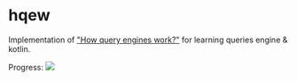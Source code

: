 # hqew

Implementation of ["How query engines work?"](https://howqueryengineswork.com/) for learning queries engine & kotlin.

Progress: ![](https://geps.dev/progress/23)